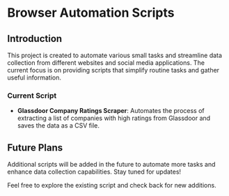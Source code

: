 # Browser Automation Scripts

## Introduction

This project is created to automate various small tasks and streamline data collection from different websites and social media applications. The current focus is on providing scripts that simplify routine tasks and gather useful information.

### Current Script

- **Glassdoor Company Ratings Scraper**: Automates the process of extracting a list of companies with high ratings from Glassdoor and saves the data as a CSV file.

## Future Plans

Additional scripts will be added in the future to automate more tasks and enhance data collection capabilities. Stay tuned for updates!

Feel free to explore the existing script and check back for new additions.
